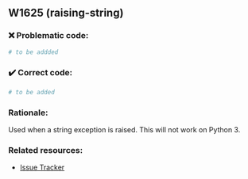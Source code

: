 ## W1625 (raising-string)

### :x: Problematic code:

```python
# to be addded
```

### :heavy_check_mark: Correct code:

```python
# to be added
```

### Rationale:

Used when a string exception is raised. This will not work on Python 3.

### Related resources:

- [Issue Tracker](https://github.com/PyCQA/pylint/issues?q=is%3Aissue+%22raising-string%22+OR+%22W1625%22)
